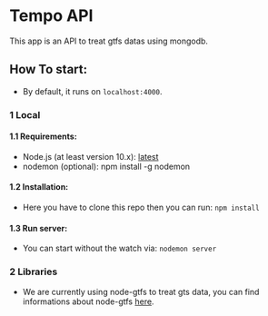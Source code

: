 # Tempo API

This app is an API to treat gtfs datas using mongodb.

## How To start:

* By default, it runs on `localhost:4000`.

### 1 Local

#### 1.1 Requirements:

* Node.js (at least version 10.x): [latest](https://nodejs.org/en/download/current/)
* nodemon (optional): npm install -g nodemon

#### 1.2 Installation:

* Here you have to clone this repo then you can run: `npm install`

#### 1.3 Run server:

* You can start without the watch via: `nodemon server`

### 2 Libraries

* We are currently using node-gtfs to treat gts data, you can find informations about node-gtfs [here](https://www.npmjs.com/package/gtfs).
